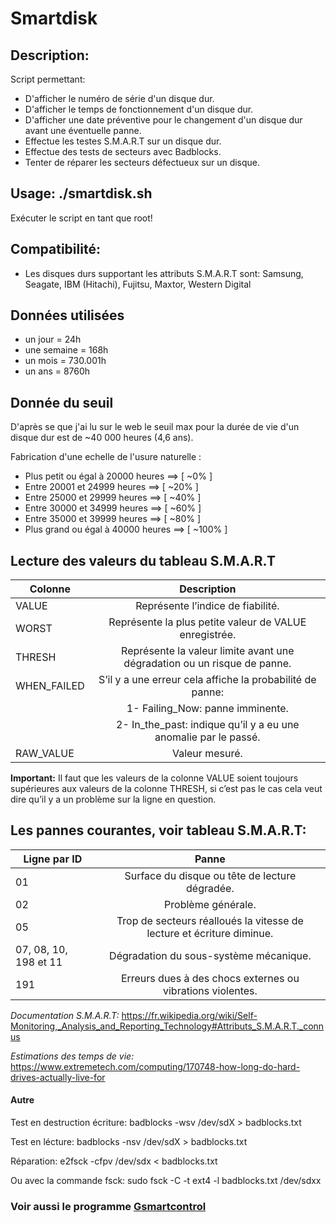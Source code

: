 # Smartdisk
## Description:
Script permettant:
- D'afficher le numéro de série d'un disque dur.
- D'afficher le temps de fonctionnement d'un disque dur.
- D'afficher une date préventive pour le changement d'un disque dur avant une éventuelle panne.
- Effectue les testes S.M.A.R.T sur un disque dur.
- Effectue des tests de secteurs avec Badblocks.
- Tenter de réparer les secteurs défectueux sur un disque.

## Usage: ./smartdisk.sh
Exécuter le script en tant que root!

## Compatibilité:
- Les disques durs supportant les attributs S.M.A.R.T sont:
Samsung, Seagate, IBM (Hitachi), Fujitsu, Maxtor, Western Digital

Données utilisées
-------------------
- un jour = 24h
- une semaine = 168h
- un mois = 730.001h
- un ans = 8760h

Donnée du seuil
------------------
<p>D'après se que j'ai lu sur le web le seuil max pour la durée de vie d'un disque dur est de ~40 000 heures (4,6 ans).</p>
<p>Fabrication d'une echelle de l'usure naturelle :</p>

- Plus petit ou égal à 20000 heures ==> [ ~0% ]
- Entre 20001 et 24999 heures ==> [ ~20% ]
- Entre 25000 et 29999 heures ==> [ ~40% ]
- Entre 30000 et 34999 heures ==> [ ~60% ]
- Entre 35000 et 39999 heures ==> [ ~80% ]
- Plus grand ou égal à 40000 heures ==> [ ~100% ]

Lecture des valeurs du tableau S.M.A.R.T
-----------------------------------------

| Colonne     | Description                                                             |
|-------------|:-----------------------------------------------------------------------:|
| VALUE       | Représente l’indice de fiabilité.                                       |
| WORST       | Représente la plus petite valeur de VALUE enregistrée.                  |
| THRESH      | Représente la valeur limite avant une dégradation ou un risque de panne.|
| WHEN_FAILED | S’il y a une erreur cela affiche la probabilité de panne:               |
|             |  1- Failing_Now: panne imminente.                                       |
|             |  2- In_the_past: indique qu’il y a eu une anomalie par le passé.        |
| RAW_VALUE   | Valeur mesuré.                                                          |

**Important:**
Il faut que les valeurs de la colonne VALUE soient toujours supérieures aux valeurs de la colonne THRESH, si c’est pas le cas cela veut dire qu’il y a un problème sur la ligne en question.

Les pannes courantes, voir tableau S.M.A.R.T:
----------------------------------------------

| Ligne par ID          | Panne                                                                 |
|-----------------------|:---------------------------------------------------------------------:|
| 01                    | Surface du disque ou tête de lecture dégradée.                        |
| 02                    | Problème générale.                                                    |
| 05                    | Trop de secteurs réalloués la vitesse de lecture et écriture diminue. |
| 07, 08, 10, 198 et 11 | Dégradation du sous-système mécanique.                                |
| 191                   | Erreurs dues à des chocs externes ou vibrations violentes.            |

*Documentation S.M.A.R.T:*
https://fr.wikipedia.org/wiki/Self-Monitoring,_Analysis_and_Reporting_Technology#Attributs_S.M.A.R.T._connus

*Estimations des temps de vie:*
https://www.extremetech.com/computing/170748-how-long-do-hard-drives-actually-live-for

#### Autre
Test en destruction écriture:
badblocks -wsv /dev/sdX > badblocks.txt

Test en lécture:
badblocks -nsv /dev/sdX > badblocks.txt

Réparation:
e2fsck -cfpv /dev/sdx  < badblocks.txt

Ou avec la commande fsck:
sudo fsck -C -t ext4 -l badblocks.txt /dev/sdxx

### Voir aussi le programme [Gsmartcontrol](https://gsmartcontrol.sourceforge.io/home/)
